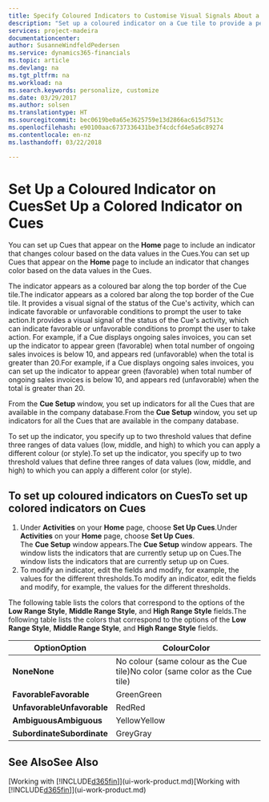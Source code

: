 ```yaml
---
title: Specify Coloured Indicators to Customise Visual Signals About a Cue's Activity | Microsoft Docs
description: "Set up a coloured indicator on a Cue tile to provide a personalised visual signal of the Cue’s activity."
services: project-madeira
documentationcenter: 
author: SusanneWindfeldPedersen
ms.service: dynamics365-financials
ms.topic: article
ms.devlang: na
ms.tgt_pltfrm: na
ms.workload: na
ms.search.keywords: personalize, customize
ms.date: 03/29/2017
ms.author: solsen
ms.translationtype: HT
ms.sourcegitcommit: bec0619be0a65e3625759e13d2866ac615d7513c
ms.openlocfilehash: e90100aac6737336431be3f4cdcfd4e5a6c89274
ms.contentlocale: en-nz
ms.lasthandoff: 03/22/2018

---
```

# <a name="set-up-a-colored-indicator-on-cues"></a><span data-ttu-id="a093b-103">Set Up a Coloured Indicator on Cues</span><span class="sxs-lookup"><span data-stu-id="a093b-103">Set Up a Colored Indicator on Cues</span></span>
<span data-ttu-id="a093b-104">You can set up Cues that appear on the **Home** page to include an indicator that changes colour based on the data values in the Cues.</span><span class="sxs-lookup"><span data-stu-id="a093b-104">You can set up Cues that appear on the **Home** page to include an indicator that changes color based on the data values in the Cues.</span></span>

<span data-ttu-id="a093b-105">The indicator appears as a coloured bar along the top border of the Cue tile.</span><span class="sxs-lookup"><span data-stu-id="a093b-105">The indicator appears as a colored bar along the top border of the Cue tile.</span></span> <span data-ttu-id="a093b-106">It provides a visual signal of the status of the Cue's activity, which can indicate favorable or unfavorable conditions to prompt the user to take action.</span><span class="sxs-lookup"><span data-stu-id="a093b-106">It provides a visual signal of the status of the Cue's activity, which can indicate favorable or unfavorable conditions to prompt the user to take action.</span></span> <span data-ttu-id="a093b-107">For example, if a Cue displays ongoing sales invoices, you can set up the indicator to appear green (favorable) when total number of ongoing sales invoices is below 10, and appears red (unfavorable) when the total is greater than 20.</span><span class="sxs-lookup"><span data-stu-id="a093b-107">For example, if a Cue displays ongoing sales invoices, you can set up the indicator to appear green (favorable) when total number of ongoing sales invoices is below 10, and appears red (unfavorable) when the total is greater than 20.</span></span>

<span data-ttu-id="a093b-108">From the **Cue Setup** window, you set up indicators for all the Cues that are available in the company database.</span><span class="sxs-lookup"><span data-stu-id="a093b-108">From the **Cue Setup** window, you set up indicators for all the Cues that are available in the company database.</span></span>

<span data-ttu-id="a093b-109">To set up the indicator, you specify up to two threshold values that define three ranges of data values (low, middle, and high) to which you can apply a different colour (or style).</span><span class="sxs-lookup"><span data-stu-id="a093b-109">To set up the indicator, you specify up to two threshold values that define three ranges of data values (low, middle, and high) to which you can apply a different color (or style).</span></span>

## <a name="to-set-up-colored-indicators-on-cues"></a><span data-ttu-id="a093b-110">To set up coloured indicators on Cues</span><span class="sxs-lookup"><span data-stu-id="a093b-110">To set up colored indicators on Cues</span></span>
1. <span data-ttu-id="a093b-111">Under **Activities** on your **Home** page, choose **Set Up Cues**.</span><span class="sxs-lookup"><span data-stu-id="a093b-111">Under **Activities** on your **Home** page, choose **Set Up Cues**.</span></span>  
   <span data-ttu-id="a093b-112">The **Cue Setup** window appears.</span><span class="sxs-lookup"><span data-stu-id="a093b-112">The **Cue Setup** window appears.</span></span> <span data-ttu-id="a093b-113">The window lists the indicators that are currently setup up on Cues.</span><span class="sxs-lookup"><span data-stu-id="a093b-113">The window lists the indicators that are currently setup up on Cues.</span></span>
2. <span data-ttu-id="a093b-114">To modify an indicator, edit the fields and modify, for example, the values for the different thresholds.</span><span class="sxs-lookup"><span data-stu-id="a093b-114">To modify an indicator, edit the fields and modify, for example, the values for the different thresholds.</span></span>  

<span data-ttu-id="a093b-115">The following table lists the colors that correspond to the options of the **Low Range Style**, **Middle Range Style**, and **High Range Style** fields.</span><span class="sxs-lookup"><span data-stu-id="a093b-115">The following table lists the colors that correspond to the options of the **Low Range Style**, **Middle Range Style**, and **High Range Style** fields.</span></span>

| <span data-ttu-id="a093b-116">Option</span><span class="sxs-lookup"><span data-stu-id="a093b-116">Option</span></span> | <span data-ttu-id="a093b-117">Colour</span><span class="sxs-lookup"><span data-stu-id="a093b-117">Color</span></span> |
| --- | --- |
| <span data-ttu-id="a093b-118">**None**</span><span class="sxs-lookup"><span data-stu-id="a093b-118">**None**</span></span> |<span data-ttu-id="a093b-119">No colour (same colour as the Cue tile)</span><span class="sxs-lookup"><span data-stu-id="a093b-119">No color (same color as the Cue tile)</span></span>|
| <span data-ttu-id="a093b-120">**Favorable**</span><span class="sxs-lookup"><span data-stu-id="a093b-120">**Favorable**</span></span> |<span data-ttu-id="a093b-121">Green</span><span class="sxs-lookup"><span data-stu-id="a093b-121">Green</span></span> |
| <span data-ttu-id="a093b-122">**Unfavorable**</span><span class="sxs-lookup"><span data-stu-id="a093b-122">**Unfavorable**</span></span> |<span data-ttu-id="a093b-123">Red</span><span class="sxs-lookup"><span data-stu-id="a093b-123">Red</span></span> |
| <span data-ttu-id="a093b-124">**Ambiguous**</span><span class="sxs-lookup"><span data-stu-id="a093b-124">**Ambiguous**</span></span> |<span data-ttu-id="a093b-125">Yellow</span><span class="sxs-lookup"><span data-stu-id="a093b-125">Yellow</span></span> |
| <span data-ttu-id="a093b-126">**Subordinate**</span><span class="sxs-lookup"><span data-stu-id="a093b-126">**Subordinate**</span></span> |<span data-ttu-id="a093b-127">Grey</span><span class="sxs-lookup"><span data-stu-id="a093b-127">Gray</span></span> |

## <a name="see-also"></a><span data-ttu-id="a093b-128">See Also</span><span class="sxs-lookup"><span data-stu-id="a093b-128">See Also</span></span>
<span data-ttu-id="a093b-129">[Working with [!INCLUDE[d365fin](includes/d365fin_md.md)]](ui-work-product.md)</span><span class="sxs-lookup"><span data-stu-id="a093b-129">[Working with [!INCLUDE[d365fin](includes/d365fin_md.md)]](ui-work-product.md)</span></span>

